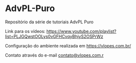 # AdvPL-Puro
Repositório da série de tutoriais AdvPL Puro

Link para os vídeos:
https://www.youtube.com/playlist?list=PLJGQwstOOLys0vGFHCvqyBhjyS2OSPrWz

Configuração do ambiente realizada em https://vlopes.com.br/

Contato através do e-mail contato@vlopes.com.r
